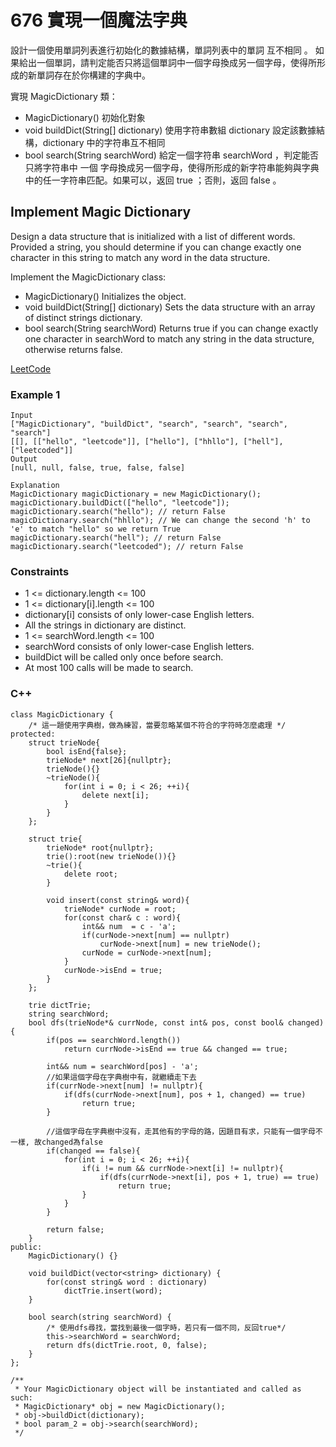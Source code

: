 # 676  實現一個魔法字典

設計一個使用單詞列表進行初始化的數據結構，單詞列表中的單詞 互不相同 。 如果給出一個單詞，請判定能否只將這個單詞中一個字母換成另一個字母，使得所形成的新單詞存在於你構建的字典中。

實現 MagicDictionary 類：

* MagicDictionary() 初始化對象
* void buildDict(String[] dictionary) 使用字符串數組 dictionary 設定該數據結構，dictionary 中的字符串互不相同
* bool search(String searchWord) 給定一個字符串 searchWord ，判定能否只將字符串中 一個 字母換成另一個字母，使得所形成的新字符串能夠與字典中的任一字符串匹配。如果可以，返回 true ；否則，返回 false 。

##   Implement Magic Dictionary

Design a data structure that is initialized with a list of different words. Provided a string, you should determine if you can change exactly one character in this string to match any word in the data structure.

Implement the MagicDictionary class:

* MagicDictionary() Initializes the object.
* void buildDict(String[] dictionary) Sets the data structure with an array of distinct strings dictionary.
* bool search(String searchWord) Returns true if you can change exactly one character in searchWord to match any string in the data structure, otherwise returns false.

[LeetCode](https://leetcode.cn/problems/implement-magic-dictionary/)


### Example 1

```
Input
["MagicDictionary", "buildDict", "search", "search", "search", "search"]
[[], [["hello", "leetcode"]], ["hello"], ["hhllo"], ["hell"], ["leetcoded"]]
Output
[null, null, false, true, false, false]

Explanation
MagicDictionary magicDictionary = new MagicDictionary();
magicDictionary.buildDict(["hello", "leetcode"]);
magicDictionary.search("hello"); // return False
magicDictionary.search("hhllo"); // We can change the second 'h' to 'e' to match "hello" so we return True
magicDictionary.search("hell"); // return False
magicDictionary.search("leetcoded"); // return False
```



### Constraints

* 1 <= dictionary.length <= 100
* 1 <= dictionary[i].length <= 100
* dictionary[i] consists of only lower-case English letters.
* All the strings in dictionary are distinct.
* 1 <= searchWord.length <= 100
* searchWord consists of only lower-case English letters.
* buildDict will be called only once before search.
* At most 100 calls will be made to search.


### C++ 
```
class MagicDictionary {
    /* 這一題使用字典樹，做為練習，當要忽略某個不符合的字符時怎麼處理 */
protected:
    struct trieNode{
        bool isEnd{false};
        trieNode* next[26]{nullptr};
        trieNode(){}
        ~trieNode(){
            for(int i = 0; i < 26; ++i){
                delete next[i];
            }
        }
    };

    struct trie{
        trieNode* root{nullptr};
        trie():root(new trieNode()){}
        ~trie(){
            delete root;
        }

        void insert(const string& word){
            trieNode* curNode = root;
            for(const char& c : word){
                int&& num  = c - 'a';
                if(curNode->next[num] == nullptr)
                    curNode->next[num] = new trieNode();
                curNode = curNode->next[num];
            }
            curNode->isEnd = true;
        }
    };

    trie dictTrie;
    string searchWord;
    bool dfs(trieNode*& currNode, const int& pos, const bool& changed){
        if(pos == searchWord.length())
            return currNode->isEnd == true && changed == true;

        int&& num = searchWord[pos] - 'a';
        //如果這個字母在字典樹中有，就繼續走下去
        if(currNode->next[num] != nullptr){
            if(dfs(currNode->next[num], pos + 1, changed) == true)
                return true;
        }

        //這個字母在字典樹中沒有，走其他有的字母的路，因題目有求，只能有一個字母不一樣, 故changed為false
        if(changed == false){
            for(int i = 0; i < 26; ++i){
                if(i != num && currNode->next[i] != nullptr){
                    if(dfs(currNode->next[i], pos + 1, true) == true)
                        return true;
                }
            }
        }       

        return false;
    }
public: 
    MagicDictionary() {}
    
    void buildDict(vector<string> dictionary) {
        for(const string& word : dictionary)
            dictTrie.insert(word);
    }
    
    bool search(string searchWord) {
        /* 使用dfs尋找，當找到最後一個字時，若只有一個不同，反回true*/
        this->searchWord = searchWord;
        return dfs(dictTrie.root, 0, false);
    }
};

/**
 * Your MagicDictionary object will be instantiated and called as such:
 * MagicDictionary* obj = new MagicDictionary();
 * obj->buildDict(dictionary);
 * bool param_2 = obj->search(searchWord);
 */
```
